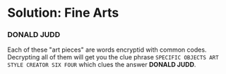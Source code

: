 # Solution: Fine Arts

### DONALD JUDD

Each of these "art pieces" are words encryptid with common codes. Decrypting all of them will get you the clue phrase `SPECIFIC OBJECTS ART STYLE CREATOR SIX FOUR` which clues the answer **DONALD JUDD**.
